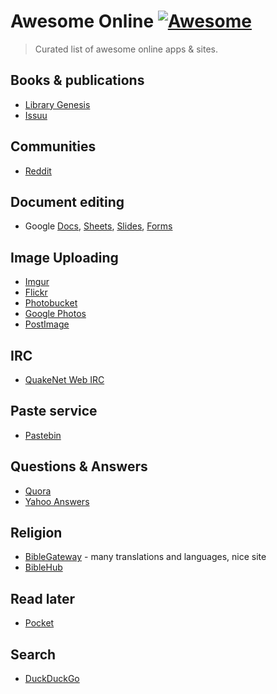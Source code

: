 
# Awesome Online [![Awesome](https://cdn.rawgit.com/sindresorhus/awesome/d7305f38d29fed78fa85652e3a63e154dd8e8829/media/badge.svg)](https://github.com/sindresorhus/awesome)

> Curated list of awesome online apps & sites.

## Books & publications
* [Library Genesis](http://gen.lib.rus.ec/)
* [Issuu](https://issuu.com/)

## Communities
* [Reddit](https://www.reddit.com/)

## Document editing
* Google [Docs](https://docs.google.com/document/u/0/), [Sheets](https://docs.google.com/spreadsheets/u/0/), [Slides](https://docs.google.com/presentation/u/0/), [Forms](https://docs.google.com/forms/u/0/)

## Image Uploading
* [Imgur](http://imgur.com/)
* [Flickr](https://www.flickr.com/)
* [Photobucket](http://photobucket.com/)
* [Google Photos](https://photos.google.com/)
* [PostImage](http://postimage.org/)

## IRC
* [QuakeNet Web IRC](https://webchat.quakenet.org/)

## Paste service
* [Pastebin](http://pastebin.com/)

## Questions & Answers
* [Quora](https://www.quora.com/)
* [Yahoo Answers](https://answers.yahoo.com/)

## Religion
* [BibleGateway](https://www.biblegateway.com/) - many translations and languages, nice site
* [BibleHub](http://biblehub.com)

## Read later
* [Pocket](https://getpocket.com)

## Search
* [DuckDuckGo](https://duckduckgo.com/)


